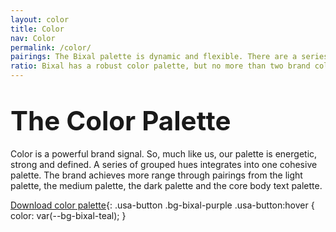 ```yaml
---
layout: color
title: Color
nav: Color
permalink: /color/
pairings: The Bixal palette is dynamic and flexible. There are a series of recommended   configurations of the palette to ensure accessible and eye-catching pairings that most effectively bring the Bixal brand to life. The color combinations below are compliant to AA and AAA contrast requirements for text and background.
ratio: Bixal has a robust color palette, but no more than two brand colors should be used at any given time. Black or white may be used as a tertiary color in some instances. For example, a PowerPoint presentation can utilize many colors, but there should only be two per slide.
---
```


# <span style="font-size:1.5em;"> The Color Palette </span>

Color is a powerful brand signal. So, much like us, our palette is energetic, strong and defined. A series of grouped hues integrates into one cohesive palette. The brand achieves more range through pairings from the light palette, the medium palette, the dark palette and the core body text palette.

[Download color palette](https://shared-assets.adobe.com/link/0b60fc60-a474-4b51-40e8-1d5e1b0af038){: .usa-button .bg-bixal-purple .usa-button:hover { color: var(--bg-bixal-teal); }